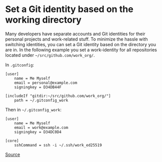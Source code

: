# Set a Git identity based on the working directory

Many developers have separate accounts and Git identities for their personal projects and work-related stuff. To minimize the hassle with switching identities, you
can set a Git identity based on the directory you are in. In the following example you set a work-identity for all repositories located under `~/src/github.com/work_org/`.

In `.gitconfig`:

```
[user]
    name = Me Myself
    email = personal@example.com
    signingkey = D34DB44F

[includeIf "gitdir:~/src/github.com/work_org/"]
    path = ~/.gitconfig_work
```

Then in `~/.gitconfig_work`:

```
[user]
    name = Me Myself
    email = work@example.com
    signingkey = D34DC0D4
    
[core]
    sshCommand = ssh -i ~/.ssh/work_ed25519
```

[Source](https://news.ycombinator.com/item?id=22672491)
